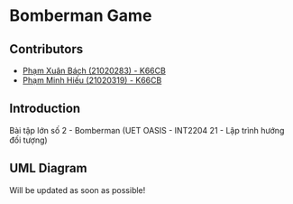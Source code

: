 # Bomberman Game



## Contributors

- [Phạm Xuân Bách (21020283) - K66CB](https://github.com/xpbach2508)
- [Phạm Minh Hiếu (21020319) - K66CB](https://github.com/PhamH1eu)

## Introduction

Bài tập lớn số 2 - Bomberman (UET OASIS - INT2204 21 - Lập trình hướng đối tượng)

## UML Diagram

Will be updated as soon as possible!
